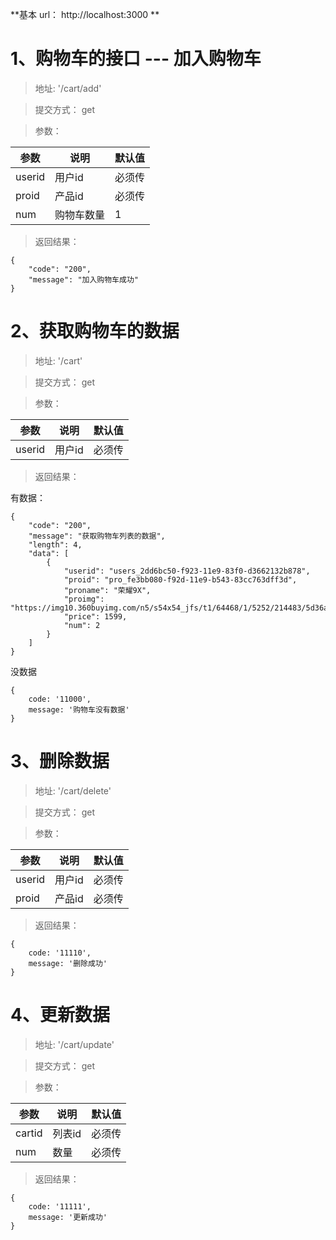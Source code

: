 
**基本 url： http://localhost:3000 **
# 1、购物车的接口 --- 加入购物车

> 地址: '/cart/add'

> 提交方式： get

> 参数：

|参数|说明|默认值|
|-----|-----|----|
|userid|用户id|必须传|
|proid|产品id|必须传|
|num|购物车数量|1|

> 返回结果：
```
{
    "code": "200",
    "message": "加入购物车成功"
}
```

# 2、获取购物车的数据


> 地址: '/cart'

> 提交方式： get

> 参数：

|参数|说明|默认值|
|-----|-----|----|
|userid|用户id|必须传|

> 返回结果：

有数据：
```
{
    "code": "200",
    "message": "获取购物车列表的数据",
    "length": 4,
    "data": [
        {
            "userid": "users_2dd6bc50-f923-11e9-83f0-d3662132b878",
            "proid": "pro_fe3bb080-f92d-11e9-b543-83cc763dff3d",
            "proname": "荣耀9X",
            "proimg": "https://img10.360buyimg.com/n5/s54x54_jfs/t1/64468/1/5252/214483/5d36a5b7E1b13e7dc/67711c7137af161b.jpg",
            "price": 1599,
            "num": 2
        }
    ]
}
```
没数据
```
{
    code: '11000',
    message: '购物车没有数据'
}
```

# 3、删除数据

> 地址: '/cart/delete'

> 提交方式： get

> 参数：

|参数|说明|默认值|
|-----|-----|----|
|userid|用户id|必须传|
|proid|产品id|必须传|

> 返回结果：
```
{
    code: '11110',
    message: '删除成功'
}
```
# 4、更新数据

> 地址: '/cart/update'

> 提交方式： get

> 参数：

|参数|说明|默认值|
|-----|-----|----|
|cartid|列表id|必须传|
|num|数量|必须传|

> 返回结果：
```
{
    code: '11111',
    message: '更新成功'
}
```

